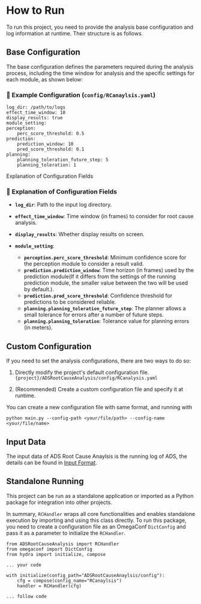 # How to Run

To run this project, you need to provide the analysis base configuration and log information at runtime. Their structure is as follows.

## Base Configuration

The base configuration defines the parameters required during the analysis process, including the time window for analysis and the specific settings for each module, as shown below:

### 🔧 Example Configuration (`config/RCanaylsis.yaml`)

    log_dir: /path/to/logs
    effect_time_window: 10
    display_results: true
    module_setting:
    perception:
        perc_score_threshold: 0.5
    prediction:
        prediction_window: 10
        pred_score_threshold: 0.1
    planning:
        planning_toleration_future_step: 5
        planning_toleration: 1


Explanation of Configuration Fields

### 📝 Explanation of Configuration Fields

- **`log_dir`**: Path to the input log directory.
- **`effect_time_window`**: Time window (in frames) to consider for root cause analysis.
- **`display_results`**: Whether display results on screen.

- **`module_setting`**:
    - **`perception.perc_score_threshold`**: Minimum confidence score for the perception module to consider a result valid.
    - **`prediction.prediction_window`**: Time horizon (in frames) used by the prediction module(If it differs from the settings of the running prediction module, the smaller value between the two will be used by default.).
    - **`prediction.pred_score_threshold`**: Confidence threshold for predictions to be considered reliable.
    - **`planning.planning_toleration_future_step`**: The planner allows a small tolerance for errors after a number of future steps.
    - **`planning.planning_toleration`**: Tolerance value for planning errors (in meters).

## Custom Configuration

If you need to set the analysis configurations, there are two ways to do so:

1. Directly modify the project's default configuration file. `{project}/ADSRootCauseAnalysis/config/RCanalysis.yaml`

2. (Recommended) Create a custom configuration file and specify it at runtime.

You can create a new configuration file with same format, and running with

    python main.py --config-path <your/file/path> --config-name <your/file/name>

## Input Data

The input data of ADS Root Cause Anaylsis is the running log of ADS, the details can be found in [Input Format](Input.md).


## Standalone Running

This project can be run as a standalone application or imported as a Python package for integration into other projects.

In summary, `RCHandler` wraps all core functionalities and enables standalone execution by importing and using this class directly. To run this package, you need to create a configuration file as an OmegaConf `DictConfig` and pass it as a parameter to initialize the `RCHandler`.

    from ADSRootCauseAnalysis import RCHandler
    from omegaconf import DictConfig
    from hydra import initialize, compose

    ... your code

    with initialize(config_path="ADSRootCauseAnaylsis/config"):
        cfg = compose(config_name="RCanaylsis")
        handler = RCHandler(cfg)

    ... follow code